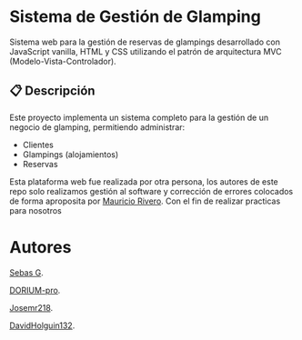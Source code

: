 # Sistema de Gestión de Glamping

Sistema web para la gestión de reservas de glampings desarrollado con JavaScript vanilla, HTML y CSS utilizando el patrón de arquitectura MVC (Modelo-Vista-Controlador).

## 📋 Descripción

Este proyecto implementa un sistema completo para la gestión de un negocio de glamping, permitiendo administrar:

- Clientes
- Glampings (alojamientos)
- Reservas

Esta plataforma web fue realizada por otra persona, los autores de este repo solo realizamos gestión al software y corrección de errores colocados de forma aproposita por [Mauricio Rivero](https://github.com/mauriciorivero). Con el fin de realizar practicas para nosotros 

# Autores

[Sebas G](https://github.com/5h4rKYCode).

[DORIUM-pro](https://github.com/DORIUM-pro).

[Josemr218](https://github.com/Josemr218).

[DavidHolguin132](https://github.com/DavidHolguin132).



